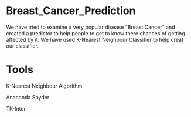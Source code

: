 # Breast_Cancer_Prediction
We have tried to examine a very popular disease "Breast Cancer" and created a predictor to help people to get to know there chances of getting affected by it.
We have used K-Nearest Neighbour Classifier to help creat our classifier.

# Tools
K-Nearest Neighbour Algorithm 

Anaconda Spyder

TK-Inter

